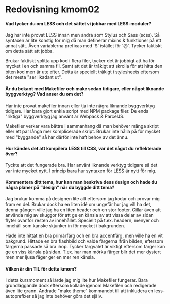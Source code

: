 Redovisning kmom02
=========================

#### Vad tycker du om LESS och det sättet vi jobbar med LESS-moduler?

Jag har inte provat LESS innan men andra som Stylus och Sass (scss).
Så syntaxen är lite konstig för mig då man definerar mixins & funktioner på ett annat sätt.
Även variablerna prefixas med '$' istället för '@'.
Tycker faktiskt om detta sätt att jobba.

Brukar faktiskt splitta upp kod i flera filer, tycker det är jobbigt att ha för mycket i en och samma fil.
Samt att det är tråkigt att skrolla för att hitta den biten kod men är ute efter.
Detta är speciellt tråkigt i stylesheets eftersom det mesta "ser likadant ut".

#### Är du bekant med Makefiler och make sedan tidigare, eller något liknande byggverktyg? Vad anser du om det?

Har inte provat makefiler innan eller tja inte några liknande byggverktyg tidigare.
Har bara gjort enkla script med NPM package filer.
De enda "riktiga" byggverktyg jag använt är Webpack & ParcelJS.

Makefiler verkar vara bättre i sammanhang då man behöver många skript eller ett par långa mer komplicerade skript.
Brukar inte hålla på för mycket med "byggande" så har därför inte haft behov av det ännu.


#### Hur kändes det att kompilera LESS till CSS, var det något du reflekterade över?

Tyckte att det fungerade bra.
Har använt liknande verktyg tidigare så det var inte mycket nytt.
I princip bara hur syntaxen för LESS är nytt för mig.


#### Kommentera ditt tema, hur kan man beskriva dess design och hade du några planer på “design” när du byggde ditt tema?

Jag brukar komma på designen lite allt eftersom jag kodar och provar mig fram en del.
Brukar dock ha en liten idé om ungefär hur jag vill ha det, denna gången ville jag ha en liten header och en stor footer.
Gillar även att använda mig av skuggor för att ge en känsla av att vissa delar av sidan flyter ovanför resten av innehållet.
Speciellt på t.ex. headern, menyer och innehåll som kanske skjunker in för mycket i bakgrunden.

Hade inte hittat en bra primärfärg och en bra accentfärg, men ville ha en vit bakgrund.
Hittade en bra flashbild och valde färgerna ifrån bilden, eftersom färgerna passade så bra ihop.
Tycker färgvalet är viktigt eftersom färger kan ge en viss känsla på sidan.
T.ex. har man mörka färger blir det mer dystert men mer ljusa fäger ger en mer ren känsla.


#### Vilken är din TIL för detta kmom?

I detta kursmoment så lärde jag mig lite hur Makefiler fungerar.
Bara grundläggande dock eftersom kollade igenom Makefilen och redigerade även lite grann.
Ändrade "make theme" kommandot till att inkludera en less-autoprefixer så jag inte behöver göra det själv.

